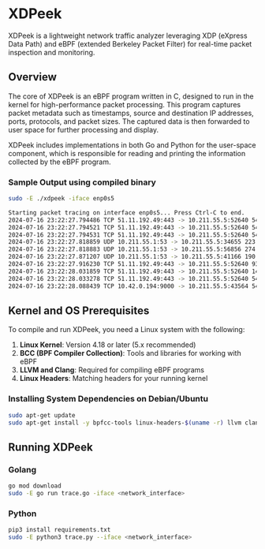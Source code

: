 # XDPeek

XDPeek is a lightweight network traffic analyzer leveraging XDP (eXpress Data Path) and eBPF (extended Berkeley Packet Filter) for real-time packet inspection and monitoring.

## Overview

The core of XDPeek is an eBPF program written in C, designed to run in the kernel for high-performance packet processing. This program captures packet metadata such as timestamps, source and destination IP addresses, ports, protocols, and packet sizes. The captured data is then forwarded to user space for further processing and display.

XDPeek includes implementations in both Go and Python for the user-space component, which is responsible for reading and printing the information collected by the eBPF program.

### Sample Output using compiled binary

```bash
sudo -E ./xdpeek -iface enp0s5

Starting packet tracing on interface enp0s5... Press Ctrl-C to end.
2024-07-16 23:22:27.794486 TCP 51.11.192.49:443 -> 10.211.55.5:52640 54 bytes
2024-07-16 23:22:27.794521 TCP 51.11.192.49:443 -> 10.211.55.5:52640 54 bytes
2024-07-16 23:22:27.794531 TCP 51.11.192.49:443 -> 10.211.55.5:52640 54 bytes
2024-07-16 23:22:27.818859 UDP 10.211.55.1:53 -> 10.211.55.5:34655 223 bytes
2024-07-16 23:22:27.818883 UDP 10.211.55.1:53 -> 10.211.55.5:56856 274 bytes
2024-07-16 23:22:27.871207 UDP 10.211.55.1:53 -> 10.211.55.5:41166 190 bytes
2024-07-16 23:22:27.916230 TCP 51.11.192.49:443 -> 10.211.55.5:52640 93 bytes
2024-07-16 23:22:28.031859 TCP 51.11.192.49:443 -> 10.211.55.5:52640 148 bytes
2024-07-16 23:22:28.033278 TCP 51.11.192.49:443 -> 10.211.55.5:52640 54 bytes
2024-07-16 23:22:28.088439 TCP 10.42.0.194:9000 -> 10.211.55.5:43564 54 bytes
```

## Kernel and OS Prerequisites

To compile and run XDPeek, you need a Linux system with the following:

1. **Linux Kernel**: Version 4.18 or later (5.x recommended)
2. **BCC (BPF Compiler Collection)**: Tools and libraries for working with eBPF
3. **LLVM and Clang**: Required for compiling eBPF programs
4. **Linux Headers**: Matching headers for your running kernel

### Installing System Dependencies on Debian/Ubuntu

```bash
sudo apt-get update
sudo apt-get install -y bpfcc-tools linux-headers-$(uname -r) llvm clang python3-pip
```

## Running XDPeek

### Golang

```bash
go mod download
sudo -E go run trace.go -iface <network_interface>
```

### Python
```bash
pip3 install requirements.txt
sudo -E python3 trace.py --iface <network_interface>
```